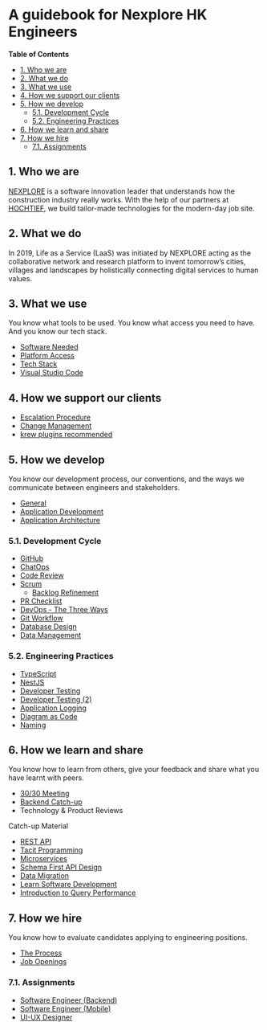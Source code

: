 # A guidebook for Nexplore HK Engineers <!-- omit in toc -->

**Table of Contents**

- [1. Who we are](#1-who-we-are)
- [2. What we do](#2-what-we-do)
- [3. What we use](#3-what-we-use)
- [4. How we support our clients](#4-how-we-support-our-clients)
- [5. How we develop](#5-how-we-develop)
  - [5.1. Development Cycle](#51-development-cycle)
  - [5.2. Engineering Practices](#52-engineering-practices)
- [6. How we learn and share](#6-how-we-learn-and-share)
- [7. How we hire](#7-how-we-hire)
  - [7.1. Assignments](#71-assignments)

## 1. Who we are

[NEXPLORE](https://www.nexplore.com "https://www.nexplore.com") is a software innovation leader that understands how the construction industry really works. With the help of our partners at [HOCHTIEF](https://www.hochtief.de "https://www.hochtief.de"), we build tailor-made technologies for the modern-day job site.

## 2. What we do

In 2019, Life as a Service (LaaS) was initiated by NEXPLORE acting as the collaborative network and research platform to invent tomorrow’s cities, villages and landscapes by holistically connecting digital services to human values.

## 3. What we use

You know what tools to be used. You know what access you need to have. And you know our tech stack.

- [Software Needed](what-we-use/software.md)
- [Platform Access](what-we-use/platform.md)
- [Tech Stack](what-we-use/techstack.md)
- [Visual Studio Code](what-we-use/vs-code.md)

## 4. How we support our clients

- [Escalation Procedure](how-we-operate/escalation.md)
- [Change Management](how-we-operate/change-management.md)
- [krew plugins recommended](how-we-operate/kubernetes-admin.md)

## 5. How we develop

You know our development process, our conventions, and the ways we communicate between engineers and stakeholders.

- [General](how-we-develop/general.md)
- [Application Development](how-we-develop/application-development.md)
- [Application Architecture](how-we-develop/application-architecture.md)

### 5.1. Development Cycle

- [GitHub](how-we-develop/github.md)
- [ChatOps](how-we-develop/chatops.md)
- [Code Review](how-we-develop/code-review.md)
- [Scrum](how-we-develop/scrum.md)
  - [Backlog Refinement](how-we-develop/backlog-refinement.md)
- [PR Checklist](how-we-develop/pr-checklist.md)
- [DevOps - The Three Ways](how-we-develop/devops.md)
- [Git Workflow](how-we-develop/git-workflow.md)
- [Database Design](how-we-develop/database-design.md)
- [Data Management](how-we-develop/data-management.md)

### 5.2. Engineering Practices

- [TypeScript](how-we-develop/typescript.md)
- [NestJS](how-we-develop/nestjs.md)
- [Developer Testing](how-we-develop/dev-testing.md)
- [Developer Testing (2)](how-we-develop/dev-testing-2.md)
- [Application Logging](how-we-develop/app-log.md)
- [Diagram as Code](how-we-develop/diagram-as-code.md)
- [Naming](https://github.com/adamwan-nexplore/guidebook-nxp-hk/blob/main/how-we-develop/naming.md)

## 6. How we learn and share

You know how to learn from others, give your feedback and share what you have learnt with peers.

- [30/30 Meeting](how-we-share/30-30.md)
- [Backend Catch-up](how-we-share/backend-catch-up.md)
- Technology & Product Reviews

Catch-up Material

- [REST API](what-we-share/rest-api.md)
- [Tacit Programming](what-we-share/tacit-programming.md)
- [Microservices](what-we-share/microservices.md)
- [Schema First API Design](what-we-share/schema-first-api-design.md)
- [Data Migration](what-we-share/data-migration.md)
- [Learn Software Development](what-we-share/lean.md)
- [Introduction to Query Performance](what-we-share/query-performance.md)

## 7. How we hire

You know how to evaluate candidates applying to engineering positions.

- [The Process](https://github.com/adamwan-nexplore/guidebook-nxp-hk/blob/main/how-we-hire/hiring-engineers.md)
- [Job Openings](https://hk.jobsdb.com/hk/search-jobs/nexplore/1)

### 7.1. Assignments

- [Software Engineer (Backend)](how-we-hire/web-assignment.md)
- [Software Engineer (Mobile)](how-we-hire/mobile-assignment.md)
- [UI-UX Designer](how-we-hire/ui-ux-assignment.md)
